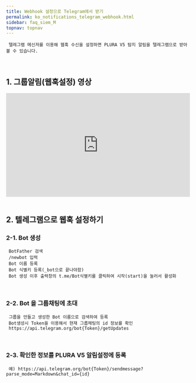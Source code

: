 ```yaml
---
title: Webhook 설정으로 Telegram에서 받기
permalink: ko_notifications_telegram_webhook.html
sidebar: faq_siem_M
topnav: topnav
---
```


     텔레그램 메신저를 이용해 웹훅 수신을 설정하면 PLURA V5 탐지 알림을 텔레그램으로 받아볼 수 있습니다.

<br />

## 1. 그룹알림(웹훅설정) 영상

<style>.embed-container { position: relative; padding-bottom: 56.25%; height: 0; overflow: hidden; max-width: 100%; } .embed-container iframe, .embed-container object, .embed-container embed { position: absolute; top: 0; left: 0; width: 100%; height: 100%; }</style><div class='embed-container'><iframe src='https://www.youtube.com/embed/lIFuWAtDVbk' frameborder='0' allowfullscreen></iframe></div>

<br />

## 2. 텔레그램으로 웹훅 설정하기

### 2-1. Bot 생성

     BotFather 검색
     /newbot 입력
     Bot 이름 등록
     Bot 식별키 등록(_bot으로 끝나야함)
     Bot 생성 이후 출력창의 t.me/Bot식별키를 클릭하여 시작(start)을 눌러서 활성화

<br />

### 2-2. Bot 을 그룹채팅에 초대

     그룹을 만들고 생성한 Bot 이름으로 검색하여 등록
     Bot생성시 Token을 이용해서 현재 그룹채팅의 id 정보를 확인
     https://api.telegram.org/bot{Token}/getUpdates

<br />

### 2-3. 확인한 정보를 PLURA V5 알림설정에 등록

     예) https://api.telegram.org/bot{Token}/sendmessage?parse_mode=Markdown&chat_id={id}